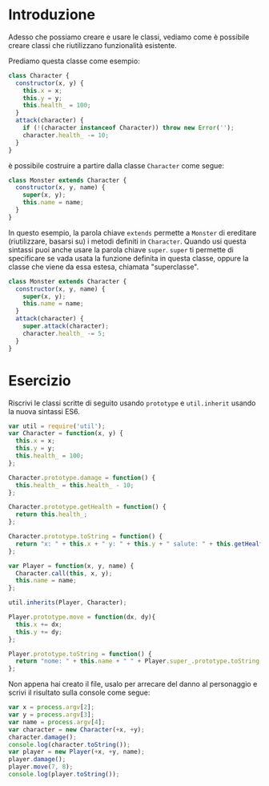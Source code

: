 # Introduzione

Adesso che possiamo creare e usare le classi, vediamo come è possibile creare classi che riutilizzano funzionalità esistente.

Prediamo questa classe come esempio:

```javascript
class Character {
  constructor(x, y) {
    this.x = x;
    this.y = y;
    this.health_ = 100;
  }
  attack(character) {
    if (!(character instanceof Character)) throw new Error('');
    character.health_ -= 10;
  }
}
```

è possibile costruire a partire dalla classe `Character` come segue:

```javascript
class Monster extends Character {
  constructor(x, y, name) {
    super(x, y);
    this.name = name;
  }
}
```

In questo esempio, la parola chiave `extends` permette a `Monster` di ereditare (riutilizzare, basarsi su) i metodi definiti in `Character`. Quando usi questa sintassi puoi anche usare la parola chiave `super`. `super` ti permette di specificare se vada usata la funzione definita in questa classe, oppure la classe che viene da essa estesa, chiamata "superclasse".

```javascript
class Monster extends Character {
  constructor(x, y, name) {
    super(x, y);
    this.name = name;
  }
  attack(character) {
    super.attack(character);
    character.health_ -= 5;
  }
}
```

# Esercizio

Riscrivi le classi scritte di seguito usando `prototype` e `util.inherit` usando la nuova sintassi ES6.

```javascript
var util = require('util');
var Character = function(x, y) {
  this.x = x;
  this.y = y;
  this.health_ = 100;
};

Character.prototype.damage = function() {
  this.health_ = this.health_ - 10;
};

Character.prototype.getHealth = function() {
  return this.health_;
};

Character.prototype.toString = function() {
  return "x: " + this.x + " y: " + this.y + " salute: " + this.getHealth();
};

var Player = function(x, y, name) {
  Character.call(this, x, y);
  this.name = name;
};

util.inherits(Player, Character);

Player.prototype.move = function(dx, dy){
  this.x += dx;
  this.y += dy;
};

Player.prototype.toString = function() {
  return "nome: " + this.name + " " + Player.super_.prototype.toString.call(this);
};

```

Non appena hai creato il file, usalo per arrecare del danno al personaggio e scrivi il risultato sulla console come segue:

```javascript
var x = process.argv[2];
var y = process.argv[3];
var name = process.argv[4];
var character = new Character(+x, +y);
character.damage();
console.log(character.toString());
var player = new Player(+x, +y, name);
player.damage();
player.move(7, 8);
console.log(player.toString());
```
